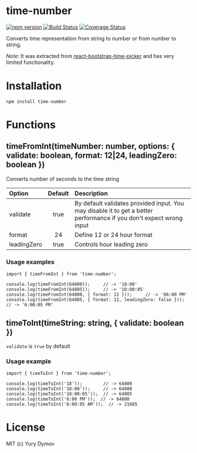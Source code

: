 # time-number
[![npm version](https://img.shields.io/npm/v/time-number.svg?style=flat)](https://www.npmjs.com/package/time-number)
[![Build Status](https://img.shields.io/travis/yury-dymov/time-number/master.svg?style=flat)](https://travis-ci.org/yury-dymov/time-number)
[![Coverage Status](https://coveralls.io/repos/github/yury-dymov/time-number/badge.svg?branch=master)](https://coveralls.io/github/yury-dymov/time-number?branch=master)

Converts time representation from string to number or from number to string.

*Note:* It was extracted from [react-bootstrap-time-picker](https://github.com/yury-dymov/react-bootstrap-time-picker) and has very limited functionality.

# Installation
```
npm install time-number
```

# Functions

## timeFromInt(timeNumber: number, options: { validate: boolean, format: 12|24, leadingZero: boolean })
Converts number of seconds to the time string

| Option | Default | Description |
|:--------|:---------------:|:-------------|
| validate | true | By default validates provided input. You may disable it to get a better performance if you don't expect wrong input |
| format | 24 | Define 12 or 24 hour format |
| leadingZero | true | Controls hour leading zero |


### Usage examples
```
import { timeFromInt } from 'time-number';

console.log(timeFromInt(64800));     // -> '18:00'
console.log(timeFromInt(64805));     // -> '18:00:05'
console.log(timeFromInt(64800, { format: 12 }));     // -> '06:00 PM'
console.log(timeFromInt(64805, { format: 12, leadingZero: false }));     // -> '6:00:05 PM'

```

## timeToInt(timeString: string, { validate: boolean })
`validate` is `true` by default


### Usage example
```
import { timeToInt } from 'time-number';

console.log(timeToInt('18'));        // -> 64800
console.log(timeToInt('18:00'));     // -> 64800
console.log(timeToInt('18:00:05'));  // -> 64805
console.log(timeToInt('6:00 PM'));  // -> 64800
console.log(timeToInt('6:00:05 AM'));  // -> 21605
```

# License
MIT (c) Yury Dymov
